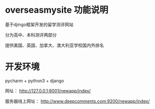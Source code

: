 # overseasmysite 功能说明

基于djingo框架开发的留学测评网站

分为高中、本科测评两部分

提供美国、英国、加拿大、澳大利亚学校国内外排名

# 开发环境

pycharm + python3 + django 

网址： http://127.0.0.1:8001/newapp/index/ 

服务器线上网址： http://www.deepcomments.com:9200/newapp/index/
 
